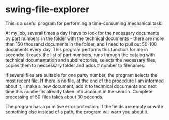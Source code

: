 # swing-file-explorer
This is a useful program for performing a time-consuming mechanical task:

At my job, several times a day I have to look for the necessary documents by part numbers in the folder with the technical documents - 
there are more than 150 thousand documents in the folder, and I need to pull out 50-100 documents every day. 
This program performs this function for me in seconds: it reads the list of part numbers, runs through the catalog with technical documentation and subdirectories, 
selects the necessary files, copies them to neccessary folder and adds # number to filenames.

If several files are suitable for one party number, the program selects the most recent file. If there is no file, at the end of the procedure I am informed about it, I make a new document, add it to technical documents and next time this number is already taken into account in the search. Complete processing of 50 files takes about 30 seconds.

The program has a primitive error protection: if the fields are empty or write something else instead of a path, the program will warn you about it.
